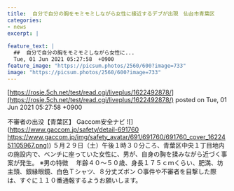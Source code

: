 ```yaml
---
title:  自分で自分の胸をモミモミしながら女性に接近するデブが出現　仙台市青葉区 
categories:
- news
excerpt: |
  
feature_text: |
  ##  自分で自分の胸をモミモミしながら女性に...
  Tue, 01 Jun 2021 05:27:58  +0900
feature_image: "https://picsum.photos/2560/600?image=733"
image: "https://picsum.photos/2560/600?image=733"
---
```


[https://rosie.5ch.net/test/read.cgi/liveplus/1622492878/](https://rosie.5ch.net/test/read.cgi/liveplus/1622492878/)
posted on Tue, 01 Jun 2021 05:27:58  +0900

<!--more-->

不審者の出没【青葉区】 Gaccom安全ナビ ![](https://www.gaccom.jp/safety/detail-691760 [https://www.gaccom.jp/img/safety_avatar/691/691760/691760_cover_1622451105967.png)](https://www.gaccom.jp/img/safety_avatar/691/691760/691760_cover_1622451105967.png)) ５月２９日（土）午後１時３０分ころ、青葉区中央１丁目地内の施設内で、ベンチに座っていた女性に、男が、自身の胸を揉みながら近づく事案が発生。 ※男の特徴 　年齢４０〜５０歳、身長１７５ｃｍくらい、肥満、坊主頭、銀縁眼鏡、白色Ｔシャツ、８分丈ズボン ○事件や不審者を目撃した際は、すぐに１１０番通報するようお願いします。
